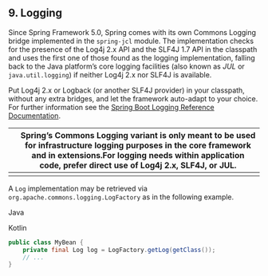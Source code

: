 ## 9. Logging

Since Spring Framework 5.0, Spring comes with its own Commons Logging bridge implemented in the `spring-jcl` module. The implementation checks for the presence of the Log4j 2.x API and the SLF4J 1.7 API in the classpath and uses the first one of those found as the logging implementation, falling back to the Java platform’s core logging facilities (also known as *JUL* or `java.util.logging`) if neither Log4j 2.x nor SLF4J is available.

Put Log4j 2.x or Logback (or another SLF4J provider) in your classpath, without any extra bridges, and let the framework auto-adapt to your choice. For further information see the [Spring Boot Logging Reference Documentation](https://docs.spring.io/spring-boot/docs/current/reference/htmlsingle/#boot-features-logging).

|      | Spring’s Commons Logging variant is only meant to be used for infrastructure logging purposes in the core framework and in extensions.For logging needs within application code, prefer direct use of Log4j 2.x, SLF4J, or JUL. |
| ---- | ------------------------------------------------------------ |
|      |                                                              |

A `Log` implementation may be retrieved via `org.apache.commons.logging.LogFactory` as in the following example.

Java

Kotlin

```java
public class MyBean {
    private final Log log = LogFactory.getLog(getClass());
    // ...
}
```

## 